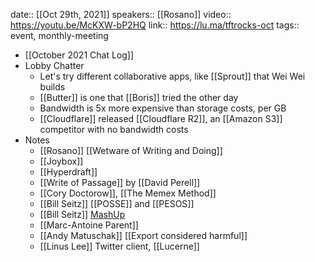 date:: [[Oct 29th, 2021]]
speakers:: [[Rosano]]
video:: https://youtu.be/McKXW-bP2HQ
link:: https://lu.ma/tftrocks-oct
tags:: event, monthly-meeting

- [[October 2021 Chat Log]]
- Lobby Chatter
	- Let's try different collaborative apps, like [[Sprout]] that Wei Wei builds
	- [[Butter]] is one that [[Boris]] tried the other day
	- Bandwidth is 5x more expensive than storage costs, per GB
	- [[Cloudflare]] released [[Cloudflare R2]], an [[Amazon S3]] competitor with no bandwidth costs
- Notes
	- [[Rosano]] [[Wetware of Writing and Doing]]
	- [[Joybox]]
	- [[Hyperdraft]]
	- [[Write of Passage]] by [[David Perell]]
	- [[Cory Doctorow]], [[The Memex Method]]
	- [[Bill Seitz]] [[POSSE]] and [[PESOS]]
	- [[Bill Seitz]] [MashUp](http://webseitz.fluxent.com/wiki/MashUp)
	- [[Marc-Antoine Parent]]
	- [[Andy Matuschak]] [[Export considered harmful]]
	- [[Linus Lee]] Twitter client, [[Lucerne]]